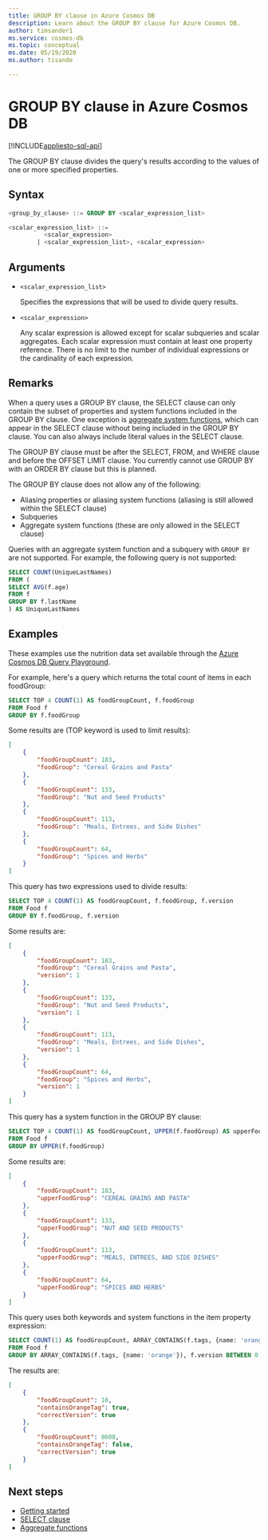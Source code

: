 ```yaml
---
title: GROUP BY clause in Azure Cosmos DB
description: Learn about the GROUP BY clause for Azure Cosmos DB.
author: timsander1
ms.service: cosmos-db
ms.topic: conceptual
ms.date: 05/19/2020
ms.author: tisande

---
```

# GROUP BY clause in Azure Cosmos DB
[!INCLUDE[appliesto-sql-api](includes/appliesto-sql-api.md)]

The GROUP BY clause divides the query's results according to the values of one or more specified properties.

## Syntax

```sql  
<group_by_clause> ::= GROUP BY <scalar_expression_list>

<scalar_expression_list> ::=
          <scalar_expression>
        | <scalar_expression_list>, <scalar_expression>
```  

## Arguments

- `<scalar_expression_list>`

   Specifies the expressions that will be used to divide query results.

- `<scalar_expression>`
  
   Any scalar expression is allowed except for scalar subqueries and scalar aggregates. Each scalar expression must contain at least one property reference. There is no limit to the number of individual expressions or the cardinality of each expression.

## Remarks
  
  When a query uses a GROUP BY clause, the SELECT clause can only contain the subset of properties and system functions included in the GROUP BY clause. One exception is [aggregate system functions](sql-query-aggregates.md), which can appear in the SELECT clause without being included in the GROUP BY clause. You can also always include literal values in the SELECT clause.

  The GROUP BY clause must be after the SELECT, FROM, and WHERE clause and before the OFFSET LIMIT clause. You currently cannot use GROUP BY with an ORDER BY clause but this is planned.

  The GROUP BY clause does not allow any of the following:
  
- Aliasing properties or aliasing system functions (aliasing is still allowed within the SELECT clause)
- Subqueries
- Aggregate system functions (these are only allowed in the SELECT clause)

Queries with an aggregate system function and a subquery with `GROUP BY` are not supported. For example, the following query is not supported:

```sql
SELECT COUNT(UniqueLastNames)
FROM (
SELECT AVG(f.age)
FROM f
GROUP BY f.lastName
) AS UniqueLastNames
```

## Examples

These examples use the nutrition data set available through the [Azure Cosmos DB Query Playground](https://www.documentdb.com/sql/demo).

For example, here's a query which returns the total count of items in each foodGroup:

```sql
SELECT TOP 4 COUNT(1) AS foodGroupCount, f.foodGroup
FROM Food f
GROUP BY f.foodGroup
```

Some results are (TOP keyword is used to limit results):

```json
[
    {
        "foodGroupCount": 183,
        "foodGroup": "Cereal Grains and Pasta"
    },
    {
        "foodGroupCount": 133,
        "foodGroup": "Nut and Seed Products"
    },
    {
        "foodGroupCount": 113,
        "foodGroup": "Meals, Entrees, and Side Dishes"
    },
    {
        "foodGroupCount": 64,
        "foodGroup": "Spices and Herbs"
    }
]
```

This query has two expressions used to divide results:

```sql
SELECT TOP 4 COUNT(1) AS foodGroupCount, f.foodGroup, f.version
FROM Food f
GROUP BY f.foodGroup, f.version
```

Some results are:

```json
[
    {
        "foodGroupCount": 183,
        "foodGroup": "Cereal Grains and Pasta",
        "version": 1
    },
    {
        "foodGroupCount": 133,
        "foodGroup": "Nut and Seed Products",
        "version": 1
    },
    {
        "foodGroupCount": 113,
        "foodGroup": "Meals, Entrees, and Side Dishes",
        "version": 1
    },
    {
        "foodGroupCount": 64,
        "foodGroup": "Spices and Herbs",
        "version": 1
    }
]
```

This query has a system function in the GROUP BY clause:

```sql
SELECT TOP 4 COUNT(1) AS foodGroupCount, UPPER(f.foodGroup) AS upperFoodGroup
FROM Food f
GROUP BY UPPER(f.foodGroup)
```

Some results are:

```json
[
    {
        "foodGroupCount": 183,
        "upperFoodGroup": "CEREAL GRAINS AND PASTA"
    },
    {
        "foodGroupCount": 133,
        "upperFoodGroup": "NUT AND SEED PRODUCTS"
    },
    {
        "foodGroupCount": 113,
        "upperFoodGroup": "MEALS, ENTREES, AND SIDE DISHES"
    },
    {
        "foodGroupCount": 64,
        "upperFoodGroup": "SPICES AND HERBS"
    }
]
```

This query uses both keywords and system functions in the item property expression:

```sql
SELECT COUNT(1) AS foodGroupCount, ARRAY_CONTAINS(f.tags, {name: 'orange'}) AS containsOrangeTag,  f.version BETWEEN 0 AND 2 AS correctVersion
FROM Food f
GROUP BY ARRAY_CONTAINS(f.tags, {name: 'orange'}), f.version BETWEEN 0 AND 2
```

The results are:

```json
[
    {
        "foodGroupCount": 10,
        "containsOrangeTag": true,
        "correctVersion": true
    },
    {
        "foodGroupCount": 8608,
        "containsOrangeTag": false,
        "correctVersion": true
    }
]
```

## Next steps

- [Getting started](sql-query-getting-started.md)
- [SELECT clause](sql-query-select.md)
- [Aggregate functions](sql-query-aggregates.md)
